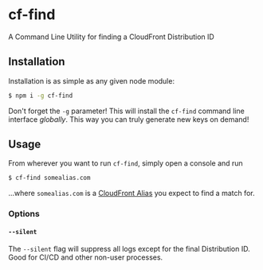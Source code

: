 # cf-find

A Command Line Utility for finding a CloudFront Distribution ID

## Installation

Installation is as simple as any given node module: 

```bash
$ npm i -g cf-find
```

Don't forget the `-g` parameter! This will install the `cf-find` command line interface _globally_. This way you can truly generate new keys on demand!

## Usage

From wherever you want to run `cf-find`, simply open a console and run

```bash
$ cf-find somealias.com
```

...where `somealias.com` is a [CloudFront Alias](https://docs.aws.amazon.com/cloudfront/latest/APIReference/API_Aliases.html) you expect to find a match for.

### Options

#### `--silent`

The `--silent` flag will suppress all logs except for the final Distribution ID. Good for CI/CD and other non-user processes.
